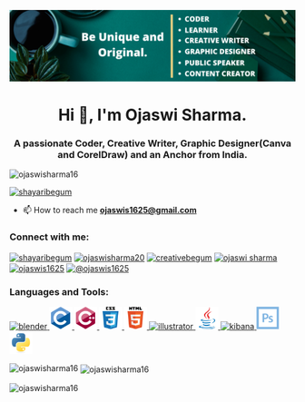 
![MasterHead](https://github.com/ojaswisharma16/ojaswisharma16/blob/main/CODER.png)
<h1 align="center">Hi 👋, I'm Ojaswi Sharma.</h1>
<h3 align="center">A passionate Coder, Creative Writer, Graphic Designer(Canva and CorelDraw) and an Anchor from India.</h3>

<p align="left"> <img src="https://komarev.com/ghpvc/?username=ojaswisharma16&label=Profile%20views&color=0e75b6&style=flat" alt="ojaswisharma16" /> </p>

<p align="left"> <a href="https://twitter.com/shayaribegum" target="blank"><img src="https://img.shields.io/twitter/follow/shayaribegum?logo=twitter&style=for-the-badge" alt="shayaribegum" /></a> </p>

- 📫 How to reach me **ojaswis1625@gmail.com**

<h3 align="left">Connect with me:</h3>
<p align="left">
<a href="https://twitter.com/shayaribegum" target="blank"><img align="center" src="https://raw.githubusercontent.com/rahuldkjain/github-profile-readme-generator/master/src/images/icons/Social/twitter.svg" alt="shayaribegum" height="30" width="40" /></a>
<a href="https://linkedin.com/in/ojaswisharma20" target="blank"><img align="center" src="https://raw.githubusercontent.com/rahuldkjain/github-profile-readme-generator/master/src/images/icons/Social/linked-in-alt.svg" alt="ojaswisharma20" height="30" width="40" /></a>
<a href="https://instagram.com/creativebegum" target="blank"><img align="center" src="https://raw.githubusercontent.com/rahuldkjain/github-profile-readme-generator/master/src/images/icons/Social/instagram.svg" alt="creativebegum" height="30" width="40" /></a>
<a href="https://www.youtube.com/c/ojaswi sharma" target="blank"><img align="center" src="https://raw.githubusercontent.com/rahuldkjain/github-profile-readme-generator/master/src/images/icons/Social/youtube.svg" alt="ojaswi sharma" height="30" width="40" /></a>
<a href="https://www.hackerrank.com/ojaswis1625" target="blank"><img align="center" src="https://raw.githubusercontent.com/rahuldkjain/github-profile-readme-generator/master/src/images/icons/Social/hackerrank.svg" alt="ojaswis1625" height="30" width="40" /></a>
<a href="https://www.hackerearth.com/@ojaswis1625" target="blank"><img align="center" src="https://raw.githubusercontent.com/rahuldkjain/github-profile-readme-generator/master/src/images/icons/Social/hackerearth.svg" alt="@ojaswis1625" height="30" width="40" /></a>
</p>

<h3 align="left">Languages and Tools:</h3>
<p align="left"> <a href="https://www.blender.org/" target="_blank" rel="noreferrer"> <img src="https://download.blender.org/branding/community/blender_community_badge_white.svg" alt="blender" width="40" height="40"/> </a> <a href="https://www.cprogramming.com/" target="_blank" rel="noreferrer"> <img src="https://raw.githubusercontent.com/devicons/devicon/master/icons/c/c-original.svg" alt="c" width="40" height="40"/> </a> <a href="https://www.w3schools.com/cpp/" target="_blank" rel="noreferrer"> <img src="https://raw.githubusercontent.com/devicons/devicon/master/icons/cplusplus/cplusplus-original.svg" alt="cplusplus" width="40" height="40"/> </a> <a href="https://www.w3schools.com/css/" target="_blank" rel="noreferrer"> <img src="https://raw.githubusercontent.com/devicons/devicon/master/icons/css3/css3-original-wordmark.svg" alt="css3" width="40" height="40"/> </a> <a href="https://www.w3.org/html/" target="_blank" rel="noreferrer"> <img src="https://raw.githubusercontent.com/devicons/devicon/master/icons/html5/html5-original-wordmark.svg" alt="html5" width="40" height="40"/> </a> <a href="https://www.adobe.com/in/products/illustrator.html" target="_blank" rel="noreferrer"> <img src="https://www.vectorlogo.zone/logos/adobe_illustrator/adobe_illustrator-icon.svg" alt="illustrator" width="40" height="40"/> </a> <a href="https://www.java.com" target="_blank" rel="noreferrer"> <img src="https://raw.githubusercontent.com/devicons/devicon/master/icons/java/java-original.svg" alt="java" width="40" height="40"/> </a> <a href="https://www.elastic.co/kibana" target="_blank" rel="noreferrer"> <img src="https://www.vectorlogo.zone/logos/elasticco_kibana/elasticco_kibana-icon.svg" alt="kibana" width="40" height="40"/> </a> <a href="https://www.photoshop.com/en" target="_blank" rel="noreferrer"> <img src="https://raw.githubusercontent.com/devicons/devicon/master/icons/photoshop/photoshop-line.svg" alt="photoshop" width="40" height="40"/> </a> <a href="https://www.python.org" target="_blank" rel="noreferrer"> <img src="https://raw.githubusercontent.com/devicons/devicon/master/icons/python/python-original.svg" alt="python" width="40" height="40"/> </a> </p>

<p><img align="left" src="https://github-readme-stats.vercel.app/api/top-langs?username=ojaswisharma16&show_icons=true&locale=en&layout=compact" alt="ojaswisharma16" /></p>

<p>&nbsp;<img align="center" src="https://github-readme-stats.vercel.app/api?username=ojaswisharma16&show_icons=true&locale=en" alt="ojaswisharma16" /></p>

<p><img align="center" src="https://github-readme-streak-stats.herokuapp.com/?user=ojaswisharma16&" alt="ojaswisharma16" /></p>

